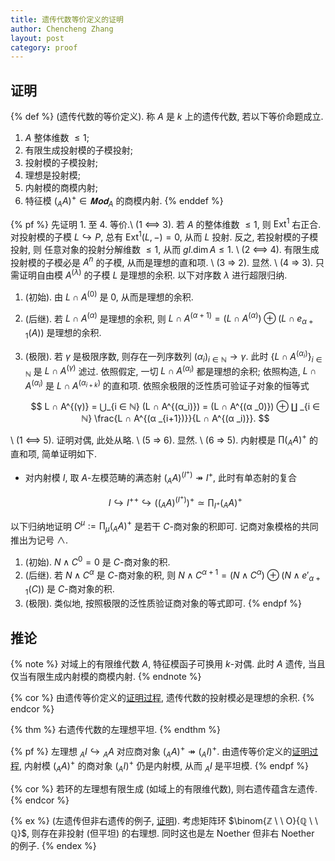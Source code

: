 ```yaml
---
title: 遗传代数等价定义的证明
author: Chencheng Zhang
layout: post
category: proof
---
```


## 证明

{% def %}
(遗传代数的等价定义). 称 $A$ 是 $k$ 上的遗传代数, 若以下等价命题成立.

1. $A$ 整体维数 $≤ 1$;
2. 有限生成投射模的子模投射;
3. 投射模的子模投射;
4. 理想是投射模;
5. 内射模的商模内射;
6. 特征模 $(_AA)^+ ∈ 𝐌𝐨𝐝_A$ 的商模内射.
{% enddef %}

{% pf %}
先证明 1. 至 4. 等价.\\
(1 ⟺ 3). 若 $A$ 的整体维数 $≤ 1$, 则 $\mathrm{Ext}^1$ 右正合. 对投射模的子模 $L ↪ P$, 总有 $\mathrm{Ext}^1(L, -) = 0$, 从而 $L$ 投射. 反之, 若投射模的子模投射, 则 任意对象的投射分解维数 $≤ 1$, 从而 $gl.\dim A ≤ 1$.
\\
(2 ⟺ 4). 有限生成投射模的子模必是 $A^n$ 的子模, 从而是理想的直和项.
\\
(3 ⇒ 2). 显然.
\\
(4 ⇒ 3). 只需证明自由模 $A^{(λ)}$ 的子模 $L$ 是理想的余积. 以下对序数 $λ$ 进行超限归纳.

1. (初始). 由 $L ∩ A^{(0)}$ 是 $0$, 从而是理想的余积.
2. (后继). 若 $L ∩ A^{(α)}$ 是理想的余积, 则 $L ∩ A^{(α + 1)} = (L ∩ A^{(α)}) ⊕ (L ∩ e_{α +1} (A))$ 是理想的余积.
3. (极限). 若 $γ$ 是极限序数, 则存在一列序数列 $(α_i)_{i ∈ ℕ} → γ$. 此时 $\{L ∩ A^{(α _i)}\}_{i ∈ ℕ}$ 是 $L ∩ A^{(γ)}$ 滤过. 依照假定, 一切 $L ∩ A^{(α _i)}$ 都是理想的余积; 依照构造, $L ∩ A^{(α _i)}$ 是 $L ∩ A^{(α _{i+ k})}$ 的直和项. 依照余极限的泛性质可验证子对象的恒等式

   $$
   L ∩ A^{(γ)} = ⋃_{i ∈ ℕ} (L ∩ A^{(α_i)}) = (L ∩ A^{(α _0)}) ⊕ ∐ _{i ∈ ℕ} \frac{L ∩ A^{(α _{i+1})}}{L ∩ A^{(α _i)}}.
   $$

\\
(1 ⟺ 5). 证明对偶, 此处从略.
\\
(5 ⇒ 6). 显然.
\\
(6 ⇒ 5). 内射模是 $∏(_AA)^+$ 的直和项, 简单证明如下.

* 对内射模 $I$, 取 $A$-左模范畴的满态射 $(_AA)^{(I^+)} ↠ I^+$, 此时有单态射的复合

  $$
  I ↪ I^{++} ↪ ((_AA)^{(I^+)})^+ ≃ ∏_{I^+} (_AA)^+
  $$

以下归纳地证明 $C^μ := ∏_{μ}(_AA)^+$ 是若干 $C$-商对象的积即可. 记商对象模格的共同推出为记号 $∧$.

1. (初始). $N ∧ C^0 = 0$ 是 $C$-商对象的积.
2. (后继). 若 $N ∧ C^α$ 是 $C$-商对象的积, 则 $N ∧ C^{α + 1} = (N ∧ C^α) ⊕ (N ∧ e'_{α + 1}(C))$ 是 $C$-商对象的积.
3. (极限). 类似地, 按照极限的泛性质验证商对象的等式即可.
{% endpf %}

## 推论

{% note %}
对域上的有限维代数 $A$, 特征模函子可换用 $k$-对偶. 此时 $A$ 遗传, 当且仅当有限生成内射模的商模内射.
{% endnote %}

{% cor %}
由遗传等价定义的[证明过程](Hereditary_Alg_Eq_Def), 遗传代数的投射模必是理想的余积.
{% endcor %}

{% thm %}
右遗传代数的左理想平坦.
{% endthm %}

{% pf %}
左理想 ${_AI} ↪ {_AA}$ 对应商对象 $(_AA)^+ ↠ (_AI)^+$. 由遗传等价定义的[证明过程](Hereditary_Alg_Eq_Def), 内射模 $(_AA)^+$ 的商对象 $(_AI)^+$ 仍是内射模, 从而 ${_AI}$ 是平坦模.
{% endpf %}

{% cor %}
若环的左理想有限生成 (如域上的有限维代数), 则右遗传蕴含左遗传.
{% endcor %}

{% ex %}
(左遗传但非右遗传的例子, [证明](L_Here_not_R_Here)). 考虑矩阵环 $\binom{ℤ \ \ O}{ℚ \ \ ℚ}$, 则存在非投射 (但平坦) 的右理想. 同时这也是左 Noether 但非右 Noether 的例子.
{% endex %}
